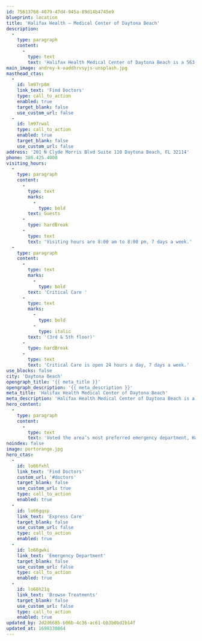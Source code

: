 ```yaml
---
id: 75613768-4079-47d4-945a-89d14b4745e9
blueprint: location
title: 'Halifax Health – Medical Center of Daytona Beach'
description:
  -
    type: paragraph
    content:
      -
        type: text
        text: 'Halifax Health Medical Center of Daytona Beach is a 563-bed hospital. All major medical and surgical services are available. The 24-hours emergency department (ED) includes the area’s only Level II Trauma Center.'
main_image: andrey-k-oaddhrvsyjs-unsplash.jpg
masthead_ctas:
  -
    id: lm97rp8m
    link_text: 'Find Doctors'
    type: call_to_action
    enabled: true
    target_blank: false
    use_custom_url: false
  -
    id: lm97rwal
    type: call_to_action
    enabled: true
    target_blank: false
    use_custom_url: false
address: '201 N Clyde Morris Blvd Suite 110 Daytona Beach, FL 32114'
phone: 386.425.4000
visiting_hours:
  -
    type: paragraph
    content:
      -
        type: text
        marks:
          -
            type: bold
        text: Guests
      -
        type: hardBreak
      -
        type: text
        text: 'Visiting hours are 8:00 am to 8:00 pm, 7 days a week.'
  -
    type: paragraph
    content:
      -
        type: text
        marks:
          -
            type: bold
        text: 'Critical Care '
      -
        type: text
        marks:
          -
            type: bold
          -
            type: italic
        text: '(3rd & 5th floor)'
      -
        type: hardBreak
      -
        type: text
        text: 'Critical Care is open 24 hours a day, 7 days a week.'
use_blocks: false
city: 'Daytona Beach'
opengraph_title: '{{ meta_title }}'
opengraph_description: '{{ meta_description }}'
meta_title: 'Halifax Health Medical Center of Daytona Beach'
meta_description: 'Halifax Health Medical Center of Daytona Beach is a 563-bed hospital. All major medical and surgical services are available.'
hero_content:
  -
    type: paragraph
    content:
      -
        type: text
        text: 'Voted the area’s most preferred emergency department, Halifax Health – Medical Center of Port Orange is open 24 hours a day, seven days a week, providing a seamless care transition with access to over 500 physicians and 56 specialties to meet all of your healthcare needs.'
noindex: false
image: portorange.jpg
hero_ctas:
  -
    id: lo66fxhl
    link_text: 'Find Doctors'
    custom_url: '#doctors'
    target_blank: false
    use_custom_url: true
    type: call_to_action
    enabled: true
  -
    id: lo66gqsp
    link_text: 'Express Care'
    target_blank: false
    use_custom_url: false
    type: call_to_action
    enabled: true
  -
    id: lo66gwki
    link_text: 'Emergency Department'
    target_blank: false
    use_custom_url: false
    type: call_to_action
    enabled: true
  -
    id: lo66h21q
    link_text: 'Browse Treatments'
    target_blank: false
    use_custom_url: false
    type: call_to_action
    enabled: true
updated_by: 2d2d6685-b06b-4c36-ac61-bb3b0bd2b14f
updated_at: 1698330864
---
```

